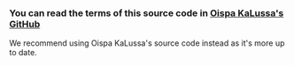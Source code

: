 ### You can read the terms of this source code in [Oispa KaLussa's GitHub](https://github.com/KL-Corporation/oispakalussa)
We recommend using Oispa KaLussa's source code instead as it's more up to date.
